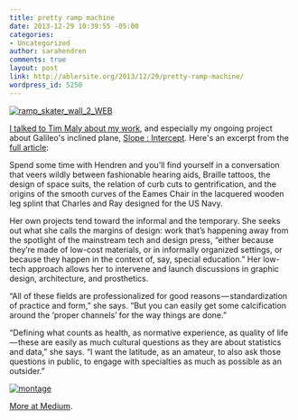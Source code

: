 ```yaml
---
title: pretty ramp machine
date: 2013-12-29 10:39:55 -05:00
categories:
- Uncategorized
author: sarahendren
comments: true
layout: post
link: http://ablersite.org/2013/12/29/pretty-ramp-machine/
wordpress_id: 5250
---
```


[![ramp_skater_wall_2_WEB](http://ablersite.files.wordpress.com/2013/12/ramp_skater_wall_2_web.jpg)](http://ablersite.files.wordpress.com/2013/12/ramp_skater_wall_2_web.jpg)

[I talked to Tim Maly about my work](https://medium.com/weird-future/9caa2588d7ac), and especially my ongoing project about Galileo's inclined plane, [Slope : Intercept](http://slopeintercept.org/). Here's an excerpt from the [full article](https://medium.com/weird-future/9caa2588d7ac):


Spend some time with Hendren and you’ll find yourself in a conversation that veers wildly between fashionable hearing aids, Braille tattoos, the design of space suits, the relation of curb cuts to gentrification, and the origins of the smooth curves of the Eames Chair in the lacquered wooden leg splint that Charles and Ray designed for the US Navy.




Her own projects tend toward the informal and the temporary. She seeks out what she calls the margins of design: work that’s happening away from the spotlight of the mainstream tech and design press, “either because they’re made of low-cost materials, or in informally organized settings, or because they happen in the context of, say, special education.” Her low-tech approach allows her to intervene and launch discussions in graphic design, architecture, and prosthetics.




“All of these fields are professionalized for good reasons — standardization of practice and form,” she says. “But you can easily get some calcification around the ‘proper channels’ for the way things are done.”




“Defining what counts as health, as normative experience, as quality of life — these are easily as much cultural questions as they are about statistics and data,” she says. “I want the latitude, as an amateur, to also ask those questions in public, to engage with specialties as much as possible as an outsider.”


[![montage](http://ablersite.files.wordpress.com/2012/09/montage.jpg)](http://ablersite.files.wordpress.com/2012/09/montage.jpg)

[More at Medium](https://medium.com/weird-future/9caa2588d7ac).
